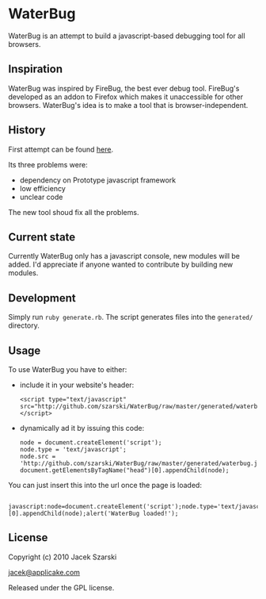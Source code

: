 # WaterBug

WaterBug is an attempt to build a javascript-based debugging tool for all browsers.

## Inspiration

WaterBug was inspired by FireBug, the best ever debug tool. FireBug's developed as an addon to Firefox which makes it unaccessible for other browsers. WaterBug's idea is to make a tool that is browser-independent.

## History

First attempt can be found [here](https://github.com/szarski/WaterBugOLD).

Its three problems were:

  * dependency on Prototype javascript framework
  * low efficiency
  * unclear code

The new tool shoud fix all the problems.

## Current state

Currently WaterBug only has a javascript console, new modules will be added. I'd appreciate if anyone wanted to contribute by building new modules.

## Development

Simply run `ruby generate.rb`. The script generates files into the `generated/` directory.

## Usage

To use WaterBug you have to either:

  * include it in your website's header:

        <script type="text/javascript" src="http://github.com/szarski/WaterBug/raw/master/generated/waterbug.js"></script>

  * dynamically ad it by issuing this code:

        node = document.createElement('script');
        node.type = 'text/javascript';
        node.src = 'http://github.com/szarski/WaterBug/raw/master/generated/waterbug.js';
        document.getElementsByTagName("head")[0].appendChild(node);

  You can just insert this into the url once the page is loaded:

        javascript:node=document.createElement('script');node.type='text/javascript';node.src='http://github.com/szarski/WaterBug/raw/master/generated/waterbug.js';document.getElementsByTagName("head")[0].appendChild(node);alert('WaterBug loaded!');


## License

Copyright (c) 2010 Jacek Szarski

jacek@applicake.com

Released under the GPL license.
